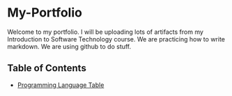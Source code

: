 # My-Portfolio

Welcome to my portfolio. I will be uploading lots of artifacts from my Introduction to Software Technology course. We are practicing how to write markdown. We are using github to do stuff.

## Table of Contents

- [Programming Language Table](Programming-Languages-Table.md)
